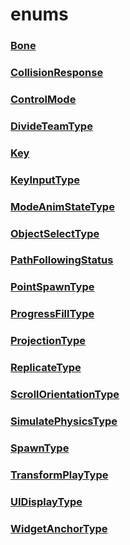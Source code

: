 # enums
### [**Bone**](bone.md)
### [**CollisionResponse**](collisionresponse.md)
### [**ControlMode**](controlmode.md)
### [**DivideTeamType**](divideteamtype.md)
### [**Key**](key.md)
### [**KeyInputType**](keyinputtype.md)
### [**ModeAnimStateType**](modeanimstatetype.md)
### [**ObjectSelectType**](objectselecttype.md)
### [**PathFollowingStatus**](pathfollowingstatus.md)
### [**PointSpawnType**](pointspawntype.md)
### [**ProgressFillType**](progressfilltype.md)
### [**ProjectionType**](projectiontype.md)
### [**ReplicateType**](replicatetype.md)
### [**ScrollOrientationType**](scrollorientationtype.md)
### [**SimulatePhysicsType**](simulatephysicstype.md)
### [**SpawnType**](spawntype.md)
### [**TransformPlayType**](transformplaytype.md)
### [**UIDisplayType**](uidisplaytype.md)
### [**WidgetAnchorType**](widgetanchortype.md)
